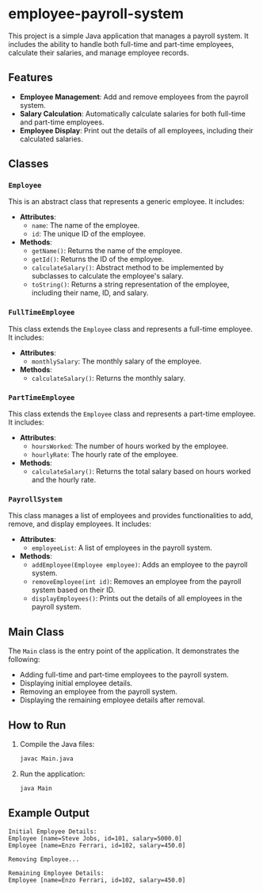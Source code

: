 # employee-payroll-system

This project is a simple Java application that manages a payroll system. It includes the ability to handle both full-time and part-time employees, calculate their salaries, and manage employee records.

## Features

- **Employee Management**: Add and remove employees from the payroll system.
- **Salary Calculation**: Automatically calculate salaries for both full-time and part-time employees.
- **Employee Display**: Print out the details of all employees, including their calculated salaries.

## Classes

### `Employee`

This is an abstract class that represents a generic employee. It includes:

- **Attributes**:
  - `name`: The name of the employee.
  - `id`: The unique ID of the employee.
- **Methods**:
  - `getName()`: Returns the name of the employee.
  - `getId()`: Returns the ID of the employee.
  - `calculateSalary()`: Abstract method to be implemented by subclasses to calculate the employee's salary.
  - `toString()`: Returns a string representation of the employee, including their name, ID, and salary.

### `FullTimeEmployee`

This class extends the `Employee` class and represents a full-time employee. It includes:

- **Attributes**:
  - `monthlySalary`: The monthly salary of the employee.
- **Methods**:
  - `calculateSalary()`: Returns the monthly salary.

### `PartTimeEmployee`

This class extends the `Employee` class and represents a part-time employee. It includes:

- **Attributes**:
  - `hoursWorked`: The number of hours worked by the employee.
  - `hourlyRate`: The hourly rate of the employee.
- **Methods**:
  - `calculateSalary()`: Returns the total salary based on hours worked and the hourly rate.

### `PayrollSystem`

This class manages a list of employees and provides functionalities to add, remove, and display employees. It includes:

- **Attributes**:
  - `employeeList`: A list of employees in the payroll system.
- **Methods**:
  - `addEmployee(Employee employee)`: Adds an employee to the payroll system.
  - `removeEmployee(int id)`: Removes an employee from the payroll system based on their ID.
  - `displayEmployees()`: Prints out the details of all employees in the payroll system.

## Main Class

The `Main` class is the entry point of the application. It demonstrates the following:

- Adding full-time and part-time employees to the payroll system.
- Displaying initial employee details.
- Removing an employee from the payroll system.
- Displaying the remaining employee details after removal.

## How to Run

1. Compile the Java files:

    ```bash
    javac Main.java
    ```

2. Run the application:

    ```bash
    java Main
    ```

## Example Output

```plaintext
Initial Employee Details:
Employee [name=Steve Jobs, id=101, salary=5000.0]
Employee [name=Enzo Ferrari, id=102, salary=450.0]

Removing Employee...

Remaining Employee Details:
Employee [name=Enzo Ferrari, id=102, salary=450.0]
